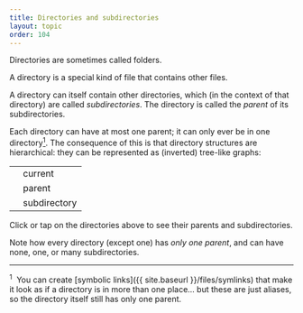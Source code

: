 ```yaml
---
title: Directories and subdirectories
layout: topic
order: 104
---
```


Directories are sometimes called folders.

A directory is a special kind of file that contains other files.

A directory can itself contain other directories, which (in the context of that
directory) are called _subdirectories_. The directory is called the _parent_
of its subdirectories.

Each directory can have at most one parent; it can only ever be in one
directory<a href="#footnote-1"><sup>1</sup></a>. The consequence of this is
that directory structures are hierarchical: they can be represented as
(inverted) tree-like graphs:

<object id="svg-dir-diagram" data="{{ site.baseurl }}/images/dir-tree.svg" type="image/svg+xml">
</object>


<table class="js-only key-dir-table">
  <tr>
    <td class="key-dir">
      <object id="key-dir-current" data="{{ site.baseurl }}/images/dir.svg" type="image/svg+xml"></object>
    </td>
    <td>
      current<span id="qty-dir-current"></span>
    </td>
  </tr>
  <tr>
    <td>
      <object class="key-dir" id="key-dir-parent" data="{{ site.baseurl }}/images/dir.svg" type="image/svg+xml"></object>
    </td>
    <td>
      parent<span id="qty-dir-parent"></span>
    </td>
  </tr>
  <tr>
    <td>
      <object class="key-dir" id="key-dir-subdir" data="{{ site.baseurl }}/images/dir.svg" type="image/svg+xml"></object>
    </td>
    <td>
      subdirectory<span id="qty-dir-subdir"></span>
    </td>
  </tr>
</table>

<p class="js-only">
  Click or tap on the directories above to see their parents and subdirectories.
</p>

Note how every directory (except one) has <em>only one parent</em>, and can have
none, one, or many subdirectories.

---

<sup id="footnote-1">1</sup>&nbsp;
You can create [symbolic links]({{ site.baseurl }}/files/symlinks)
that make it look as if a directory is in more than one place... but these
are just aliases, so the directory itself still has only one parent.

<script type="text/javascript">
  // check settings here match with SVG contents
  const ID_PREFIX = "dir",
        ID_SEP = "-",
        COL_DEFAULT = "#ffb",
        COL_CURRENT = "#0b0",
        COL_PARENT  = "#fff",
        COL_SUBDIR  = "#ffee00";
  let quantities, dirs, subdirs = {};
  window.addEventListener("load", function() {
    quantities = {
      "current": document.getElementById("qty-dir-current"),
      "parent": document.getElementById("qty-dir-parent"),
      "subdir": document.getElementById("qty-dir-subdir")
    } 
    // shocking JavaScript
    document.getElementById("key-dir-current").contentDocument.getElementsByTagName("path")[0].setAttributeNS(null, 'style',  "--dirfill:" + COL_CURRENT);
    document.getElementById("key-dir-parent").contentDocument.getElementsByTagName("path")[0].setAttributeNS(null, 'style',  "--dirfill:" + COL_PARENT);
    document.getElementById("key-dir-subdir").contentDocument.getElementsByTagName("path")[0].setAttributeNS(null, 'style',  "--dirfill:" + COL_SUBDIR);

    let svgObject = document.getElementById('svg-dir-diagram').contentDocument;
    dirs  = svgObject.getElementsByTagName("use");
    for (let d of dirs) {
      let path = d.id.split(ID_SEP);
      if (path[0] === ID_PREFIX) {
        subdirs[d.id] = [];
        let subdir, i = 0;
        while (subdir = svgObject.getElementById([d.id, i].join(ID_SEP))) {
           subdirs[d.id].push(subdir);
           i++;
        }
        d.addEventListener("click", function(){
          let qty_parents = 0;
          let parent_id = this.id.split(ID_SEP).slice(0,-1).join(ID_SEP);
          for (let d of dirs) {
            let color = COL_DEFAULT;
            if (d.id === parent_id) {
              color = COL_PARENT;
              qty_parents++;
            } else if (d.id === this.id) {
              color = COL_CURRENT;
            }
            d.setAttributeNS(null, 'style',  "--dirfill:" + color);
          }
          for (let d of subdirs[this.id]) {
            d.setAttributeNS(null, 'style',  "--dirfill:"+COL_SUBDIR);
          }
          quantities["current"].innerHTML = "&nbsp;×&nbsp;1";
          quantities["parent"].innerHTML = "&nbsp;×&nbsp;" + qty_parents;
          quantities["subdir"].innerHTML = "&nbsp;×&nbsp;" + subdirs[this.id].length;
        })
      } // else ignore: doesn't start with expected prefix
    }
  });
</script>